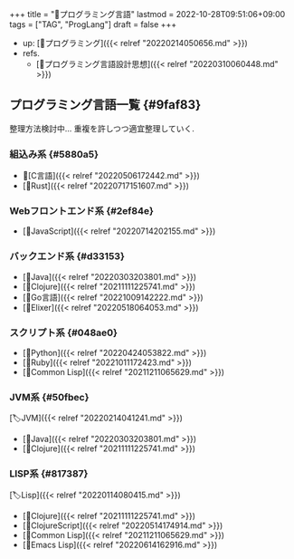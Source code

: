 +++
title = "📝プログラミング言語"
lastmod = 2022-10-28T09:51:06+09:00
tags = ["TAG", "ProgLang"]
draft = false
+++

-   up: [📂プログラミング]({{< relref "20220214050656.md" >}})
-   refs.
    -   [🔖プログラミング言語設計思想]({{< relref "20220310060448.md" >}})


## プログラミング言語一覧 {#9faf83}

整理方法検討中... 重複を許しつつ適宜整理していく.


### 組込み系 {#5880a5}

-   📝[C言語]({{< relref "20220506172442.md" >}})
-   [📝Rust]({{< relref "20220717151607.md" >}})


### Webフロントエンド系 {#2ef84e}

-   [📝JavaScript]({{< relref "20220714202155.md" >}})


### バックエンド系 {#d33153}

-   [📝Java]({{< relref "20220303203801.md" >}})
-   [📝Clojure]({{< relref "20211111225741.md" >}})
-   [📝Go言語]({{< relref "20221009142222.md" >}})
-   [📝Elixer]({{< relref "20220518064053.md" >}})


### スクリプト系 {#048ae0}

-   [📝Python]({{< relref "20220424053822.md" >}})
-   [📝Ruby]({{< relref "20221011172423.md" >}})
-   [📝Common Lisp]({{< relref "20211211065629.md" >}})


### JVM系 {#50fbec}

[🏷JVM]({{< relref "20220214041241.md" >}})

-   [📝Java]({{< relref "20220303203801.md" >}})
-   [📝Clojure]({{< relref "20211111225741.md" >}})


### LISP系 {#817387}

[🏷Lisp]({{< relref "20220114080415.md" >}})

-   [📝Clojure]({{< relref "20211111225741.md" >}})
-   [📝ClojureScript]({{< relref "20220514174914.md" >}})
-   [📝Common Lisp]({{< relref "20211211065629.md" >}})
-   [📝Emacs Lisp]({{< relref "20220614162916.md" >}})
